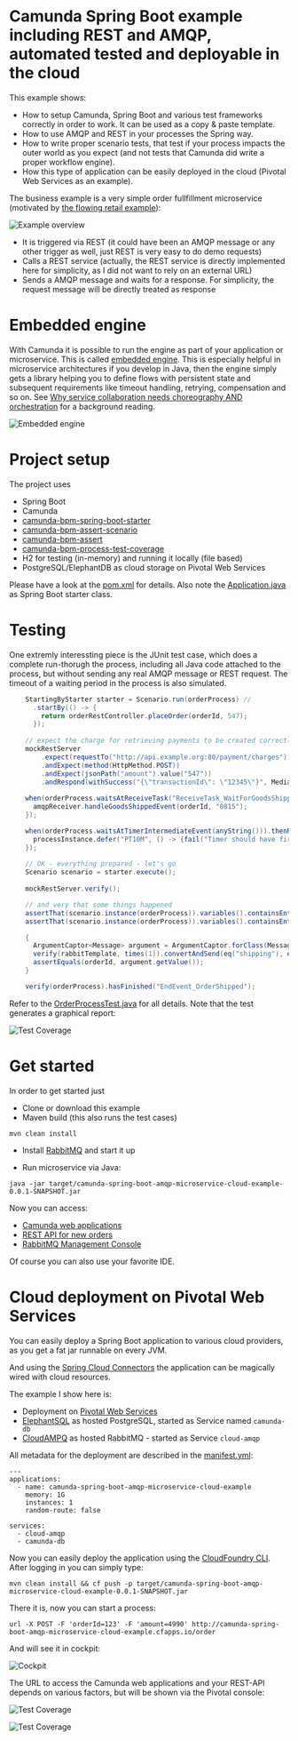 # Camunda Spring Boot example including REST and AMQP, automated tested and deployable in the cloud

This example shows:

- How to setup Camunda, Spring Boot and various test frameworks correctly in order to work. It can be used as a copy & paste template.
- How to use AMQP and REST in your processes the Spring way.
- How to write proper scenario tests, that test if your process impacts the outer world as you expect (and not tests that Camunda did write a proper workflow engine).
- How this type of application can be easily deployed in the cloud (Pivotal Web Services as an example).

The business example is a very simple order fullfillment microservice (motivated by [the flowing retail example](https://blog.bernd-ruecker.com/flowing-retail-demonstrating-aspects-of-microservices-events-and-their-flow-with-concrete-source-7f3abdd40e53)):

![Example overview](docs/overview.png)

- It is triggered via REST (it could have been an AMQP message or any other trigger as well, just REST is very easy to do demo requests)
- Calls a REST service (actually, the REST service is directly implemented here for simplicity, as I did not want to rely on an external URL)
- Sends a AMQP message and waits for a response. For simplicity, the request message will be directly treated as response

# Embedded engine

With Camunda it is possible to run the engine as part of your application or microservice. This is called [embedded engine](https://docs.camunda.org/manual/latest/introduction/architecture/#embedded-process-engine). This is especially helpful in microservice architectures if you develop in Java, then the engine simply gets a library helping you to define flows with persistent state and subsequent requirements like timeout handling, retrying, compensation and so on. See [Why service collaboration needs choreography AND orchestration](https://blog.bernd-ruecker.com/why-service-collaboration-needs-choreography-and-orchestration-239c4f9700fa) for a background reading.

![Embedded engine](docs/embeddedEngine.png)



# Project setup

The project uses

- Spring Boot
- Camunda
- [camunda-bpm-spring-boot-starter](https://github.com/camunda/camunda-bpm-spring-boot-starter/)
- [camunda-bpm-assert-scenario](https://github.com/camunda/camunda-bpm-assert-scenario/)
- [camunda-bpm-assert](https://github.com/camunda/camunda-bpm-assert/)
- [camunda-bpm-process-test-coverage](https://github.com/camunda/camunda-bpm-process-test-coverage/)
- H2 for testing (in-memory) and running it locally (file based)
- PostgreSQL/ElephantDB as cloud storage on Pivotal Web Services

Please have a look at the [pom.xml](pom.xml) for details. Also note the [Application.java](src/main/java/com/camunda/demo/springboot/Application.java) as Spring Boot starter class.

# Testing

One extremly interessting piece is the JUnit test case, which does a complete run-thorugh the process, including all Java code attached to the process, but without sending any real AMQP message or REST request. The timeout of a waiting period in the process is also simulated. 

```java
    StartingByStarter starter = Scenario.run(orderProcess) //
      .startBy(() -> {
        return orderRestController.placeOrder(orderId, 547);
      });
    
    // expect the charge for retrieving payments to be created correctly and return a dummy transactionId
    mockRestServer
        .expect(requestTo("http://api.example.org:80/payment/charges")) //
        .andExpect(method(HttpMethod.POST))
        .andExpect(jsonPath("amount").value("547"))
        .andRespond(withSuccess("{\"transactionId\": \"12345\"}", MediaType.APPLICATION_JSON));
    
    when(orderProcess.waitsAtReceiveTask("ReceiveTask_WaitForGoodsShipped")).thenReturn((messageSubscription) -> {
      amqpReceiver.handleGoodsShippedEvent(orderId, "0815");
    });    

    when(orderProcess.waitsAtTimerIntermediateEvent(anyString())).thenReturn((processInstance) -> {
      processInstance.defer("PT10M", () -> {fail("Timer should have fired in the meanwhile");}); 
    });
    
    // OK - everything prepared - let's go
    Scenario scenario = starter.execute();
    
    mockRestServer.verify();

    // and very that some things happened
    assertThat(scenario.instance(orderProcess)).variables().containsEntry(ProcessConstants.VARIABLE_paymentTransactionId, "12345");
    assertThat(scenario.instance(orderProcess)).variables().containsEntry(ProcessConstants.VAR_NAME_shipmentId, "0815");

    {
      ArgumentCaptor<Message> argument = ArgumentCaptor.forClass(Message.class);
      verify(rabbitTemplate, times(1)).convertAndSend(eq("shipping"), eq("createShipment"), argument.capture());
      assertEquals(orderId, argument.getValue());
    }

    verify(orderProcess).hasFinished("EndEvent_OrderShipped");
```

Refer to the [OrderProcessTest.java](src/main/java/com/camunda/demo/springboot/OrderProcessTest.java) for all details. Note that the test generates a graphical report:

![Test Coverage](docs/testCoverage.png)



# Get started

In order to get started just

* Clone or download this example
* Maven build (this also runs the test cases)
```shell
mvn clean install
```

* Install [RabbitMQ](http://rabbitmq.com/) and start it up

* Run microservice via Java:
```shell
java -jar target/camunda-spring-boot-amqp-microservice-cloud-example-0.0.1-SNAPSHOT.jar
```

Now you can access:

* [Camunda web applications](http://localhost:8080/)
* [REST API for new orders](http://localhost:8080/orders)
* [RabbitMQ Management Console](http://localhost:15672/)

Of course you can also use your favorite IDE.



# Cloud deployment on Pivotal Web Services

You can easily deploy a Spring Boot application to various cloud providers, as you get a fat jar runnable on every JVM. 

And using the [Spring Cloud Connectors](http://cloud.spring.io/spring-cloud-connectors/) the application can be magically wired with cloud resources. 

The example I show here is:
* Deployment on [Pivotal Web Services](https://run.pivotal.io/)
* [ElephantSQL](https://www.elephantsql.com/) as hosted PostgreSQL, started as Service named ```camunda-db```
* [CloudAMPQ](https://www.cloudamqp.com/) as hosted RabbitMQ - started as Service ```cloud-amqp```

All metadata for the deployment are described in the [manifest.yml](manifest.yml):

```
---
applications:
  - name: camunda-spring-boot-amqp-microservice-cloud-example
    memory: 1G
    instances: 1
    random-route: false

services:
  - cloud-amqp
  - camunda-db
```

Now you can easily deploy the application using the [CloudFoundry CLI](https://docs.cloudfoundry.org/cf-cli/). After logging in you can simply type:

```
mvn clean install && cf push -p target/camunda-spring-boot-amqp-microservice-cloud-example-0.0.1-SNAPSHOT.jar
```

There it is, now you can start a process:

```shell
url -X POST -F 'orderId=123' -F 'amount=4990' http://camunda-spring-boot-amqp-microservice-cloud-example.cfapps.io/order
```

And will see it in cockpit:

![Cockpit](docs/cockpit.png)

The URL to access the Camunda web applications and your REST-API depends on various factors, but will be shown via the Pivotal console:

![Test Coverage](docs/pivotalConsole.png)

![Test Coverage](docs/pivotalConsole2.png)
